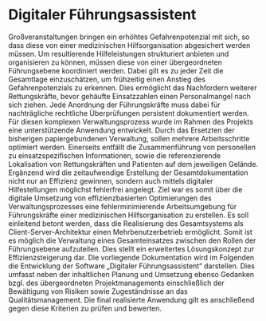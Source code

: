 # Digitaler Führungsassistent
Großveranstaltungen bringen ein erhöhtes Gefahrenpotenzial mit sich, so dass diese von einer medizinischen Hilfsorganisation abgesichert werden müssen. Um resultierende Hilfeleistungen strukturiert anbieten und organisieren zu können, müssen diese von einer übergeordneten Führungsebene koordiniert werden. Dabei gilt es zu jeder Zeit die Gesamtlage einzuschätzen, um frühzeitig einen Anstieg des Gefahrenpotenzials zu erkennen. Dies ermöglicht das Nachfordern weiterer Rettungskräfte, bevor gehäufte Einsatzzahlen einen Personalmangel nach sich ziehen. Jede Anordnung der Führungskräfte muss dabei für nachträgliche rechtliche Überprüfungen persistent dokumentiert werden. Für diesen komplexen Verwaltungsprozess wurde im Rahmen des Projekts eine unterstützende Anwendung entwickelt.
Durch das Ersetzten der bisherigen papiergebundenen Verwaltung, sollen mehrere Arbeitsschritte optimiert werden. Einerseits entfällt die Zusammenführung von personellen zu einsatzspezifischen Informationen, sowie die referenzierende Lokalisation von Rettungskräften und Patienten auf dem jeweiligen Gelände.  Ergänzend wird die zeitaufwendige Erstellung der Gesamtdokumentation nicht nur an Effizienz gewinnen, sondern auch mittels digitaler Hilfestellungen möglichst fehlerfrei angelegt.
Ziel war es somit über die digitale Umsetzung von effizienzbasierten Optimierungen des Verwaltungsprozesses eine fehlerminimierende Arbeitsumgebung für Führungskräfte einer medizinischen Hilfsorganisation zu erstellen. Es soll einleitend betont werden, dass die Realisierung des Gesamtsystems als Client-Server-Architektur einen Mehrbenutzerbetrieb ermöglicht. Somit ist es möglich die Verwaltung eines Gesamteinsatzes zwischen den Rollen der Führungsebene aufzuteilen. Dies stellt ein erweitertes Lösungskonzept zur Effizienzsteigerung dar.
Die vorliegende Dokumentation wird im Folgenden die Entwicklung der Software „Digitaler Führungsassistent“ darstellen. Dies umfasst neben der inhaltlichen Planung und Umsetzung ebenso Gedanken bzgl. des übergeordneten Projektmanagements einschließlich der Bewältigung von Risiken sowie Zugeständnisse an das Qualitätsmanagement. Die final realisierte Anwendung gilt es anschließend gegen diese Kriterien zu prüfen und bewerten.

